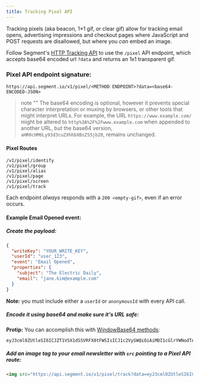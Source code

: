 ```yaml
---
title: Tracking Pixel API
---
```


Tracking pixels (aka beacon, 1×1 gif, or clear gif) allow for tracking email opens, advertising impressions and checkout pages where JavaScript and POST requests are disallowed, but where you _can_ embed an image.

Follow Segment's [HTTP Tracking API](/docs/connections/sources/catalog/libraries/server/http) to use the `/pixel` API endpoint, which accepts base64 encoded url `?data` and returns an 1x1 transparent gif.

### Pixel API endpoint signature:

```
https://api.segment.io/v1/pixel/<METHOD ENDPOINT>?data=<base64-ENCODED-JSON>
```

> note ""
> The base64 encoding is optional, however it prevents special character interpretation or muxing by browsers, or other tools that might interpret URLs. For example, the URL `https://www.example.com/` might be altered to `http%3A%2F%2Fwww.example.com` when appended to another URL, but the base64 version, `aHR0cHM6Ly93d3cuZXhhbXBsZS5jb20`, remains unchanged.

#### Pixel Routes


  ```text
  /v1/pixel/identify
  /v1/pixel/group
  /v1/pixel/alias
  /v1/pixel/page
  /v1/pixel/screen
  /v1/pixel/track
  ```

Each endpoint *always* responds with a `200 <empty-gif>`, even if an error occurs.

#### Example **Email Opened** event:

##### Create the payload:

```json
{
  "writeKey": "YOUR_WRITE_KEY",
  "userId": "user_123",
  "event": "Email Opened",
  "properties": {
    "subject": "The Electric Daily",
    "email": "jane.kim@example.com"
  }
}
```

**Note:** you must include either a `userId` or `anonymousId` with every API call.

##### Encode it using base64 and make sure it's URL safe:

**Protip:** You can accomplish this with [WindowBase64 methods](https://developer.mozilla.org/en-US/docs/Web/API/WindowBase64/btoa):

```
eyJ3cml0ZUtleSI6ICJZT1VSX1dSSVRFX0tFWSIsICJ1c2VySWQiOiAiMDI1cGlrYWNodTAyNSIsICJldmVudCI6ICJFbWFpbCBPcGVuZWQiLCAicHJvcGVydGllcyI6IHsgICAic3ViamVjdCI6ICJUaGUgRWxlY3RyaWMgRGFpbHkiLCAgICJlbWFpbCI6ICJwZWVrQXRNZUBlbWFpbC5wb2tlIiB9fQ
```

##### Add an image tag to your email newsletter with `src` pointing to a Pixel API route:

```html
<img src="https://api.segment.io/v1/pixel/track?data=eyJ3cml0ZUtleSI6ICJZT1VSX1dSSVRFX0tFWSIsICJ1c2VySWQiOiAiMDI1cGlrYWNodTAyNSIsICJldmVudCI6ICJFbWFpbCBPcGVuZWQiLCAicHJvcGVydGllcyI6IHsgICAic3ViamVjdCI6ICJUaGUgRWxlY3RyaWMgRGFpbHkiLCAgICJlbWFpbCI6ICJwZWVrQXRNZUBlbWFpbC5wb2tlIiB9fQ">
```
